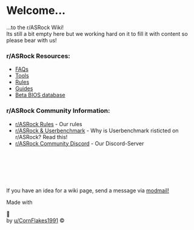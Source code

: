 # **Welcome...**  
...to the r/ASRock Wiki!  
Its still a bit empty here but we working hard on it to fill it with content so please bear with us!  

### r/ASRock Resources:

* [FAQs](faq/faq.md)
* [Tools](/r/ASRock/wiki/tools)
* [Rules](/r/ASRock/wiki/rules)
* [Guides](/r/ASRock/wiki/guides)
* [Beta BIOS database](beta_bios/beta_bios.md)


### r/ASRock Community Information:

* [r/ASRock Rules](/r/ASRock/wiki/rules) - Our rules
* [r/ASRock & Userbenchmark](/r/ASRock/wiki/faq#wiki_r.2Fasrock_and_userbenchmark) - Why is Userbenchmark risticted on r/ASRock? Read this!
* [r/ASRock Community Discord](https://discord.gg/rFrMpxV) - Our Discord-Server

&#x200B;

&#x200B;

&#x200B;

If you have an idea for a wiki page, send a message via [modmail!](https://www.reddit.com/message/compose?to=%2Fr%2FASRock)

<footer>
    <p>Made with <div id="heart-animation">🤍</div> by <a href="https://reddit.com/u/CornFlakes1991">u/CornFlakes1991</a> &copy; <script>document.write(new Date().getFullYear());</script></p>
</footer>